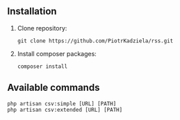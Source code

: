 
## Installation

1. Clone repository:

    ```
    git clone https://github.com/PiotrKadziela/rss.git
    ```

2. Install composer packages:

    ```
    composer install
    ```

## Available commands

    php artisan csv:simple [URL] [PATH]
    php artisan csv:extended [URL] [PATH]
